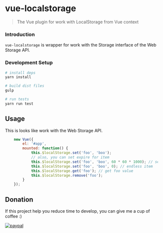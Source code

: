 # vue-localstorage

> The Vue plugin for work with LocalStorage from Vue context

### Introduction

`vue-localstorage` is wrapper for work with the Storage interface of the Web Storage API.

### Development Setup

``` bash
# install deps
yarn install

# build dist files
gulp

# run tests
yarn run test
```

## Usage

This is looks like work with the Web Storage API.

``` js
    new Vue({
        el: '#app',
        mounted: function() {
            this.$localStorage.set('foo', 'boo');
            // also, you can set expire for item
            this.$localStorage.set('foo', 'boo', 60 * 60 * 1000); // set an expiry of item at 1 hour
            this.$localStorage.set('foo', 'boo', 0); // endless item
            this.$localStorage.get('foo'); // get foo value
            this.$localStorage.remove('foo');
        }
    });
```

## Donation

If this project help you reduce time to develop, you can give me a cup of coffee :)

[![paypal](https://www.paypalobjects.com/en_US/i/btn/btn_donateCC_LG.gif)](https://www.paypal.com/cgi-bin/webscr?cmd=_s-xclick&hosted_button_id=Z3UX6R7EES5BC)
